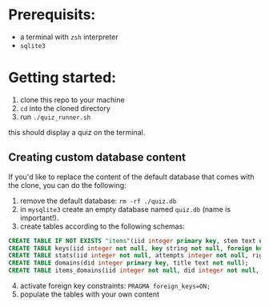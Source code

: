# Prerequisits:

* a terminal with `zsh` interpreter
* `sqlite3`


# Getting started:

1. clone this repo to your machine
2. `cd` into the cloned directory 
3. run `./quiz_runner.sh`

this should display a quiz on the terminal.

## Creating custom database content

If you'd like to replace the content of the default database that comes with the clone, you can do the following:
1. remove the default database: `rm -rf ./quiz.db`
2. in `mysqlite3` create an empty database named `quiz.db` (name is important!).
3. create tables according to the following schemas:

```sql
CREATE TABLE IF NOT EXISTS "items"(iid integer primary key, stem text not null, ans1 text, ans2 text, ans3 text, ans4 text);
CREATE TABLE keys(iid integer not null, key string not null, foreign key (iid) references items (iid));
CREATE TABLE stats(iid integer not null, attempts integer not null, rights integer not null, streak integer not null, mastered boolean not null, foreign key (iid) references items (iid));
CREATE TABLE domains(did integer primary key, title text not null);
CREATE TABLE items_domains(iid integer not null, did integer not null, foreign key (iid) references items (iid), foreign key (did) references domains (did));
```

4. activate foreign key constraints: `PRAGMA foreign_keys=ON;`
5. populate the tables with your own content